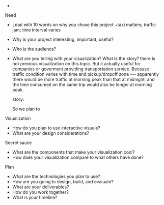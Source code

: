 - <!-- Speak simply (use simple words and simple sentence construct) -->
Need
- Lead with 10 words on why you chose this project
    +taxi matters; traffic jam; time interval varies 

- Why is your project interesting, important, useful?
- Who is the audience?
- What are you telling with your visualization? What is the story?
    there is not previous visualization on this topic. But it actually useful for companies or goverment providing transportation service. Because traffic condition varies with time and pickup/dropoff zone --- apparently there would be more traffic at morning peak than that at midnight, and the time consumed on the same trip would also be longer at morning peak.

    story:

    So we plan to 


Visualization
- How do you plan to use interactive visuals?
- What are your design considerations?

Secret sauce
- What are the components that make your visualization cool?
- How does your visualization compare to what others have done?

Plan
- What are the technologies you plan to use?
- How are you going to design, build, and evaluate?
- What are your deliverables?
- How do you work together?
- What is your timeline?
